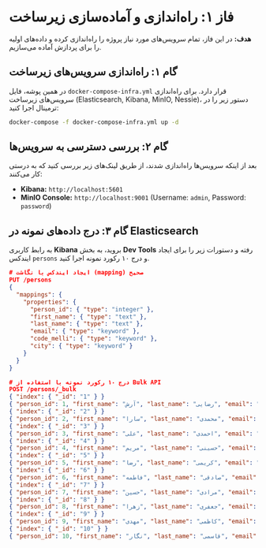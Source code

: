 # فاز ۱: راه‌اندازی و آماده‌سازی زیرساخت

**هدف:** در این فاز، تمام سرویس‌های مورد نیاز پروژه را راه‌اندازی کرده و داده‌های اولیه را برای پردازش آماده می‌سازیم.

## گام ۱: راه‌اندازی سرویس‌های زیرساخت

در همین پوشه، فایل `docker-compose-infra.yml` قرار دارد. برای راه‌اندازی سرویس‌های زیرساخت (Elasticsearch, Kibana, MinIO, Nessie)، دستور زیر را در ترمینال اجرا کنید:

```bash
docker-compose -f docker-compose-infra.yml up -d
```

## گام ۲: بررسی دسترسی به سرویس‌ها

بعد از اینکه سرویس‌ها راه‌اندازی شدند، از طریق لینک‌های زیر بررسی کنید که به درستی کار می‌کنند:

*   **Kibana:** `http://localhost:5601`
*   **MinIO Console:** `http://localhost:9001` (Username: `admin`, Password: `password`)

## گام ۳: درج داده‌های نمونه در Elasticsearch

به رابط کاربری **Kibana** بروید، به بخش **Dev Tools** رفته و دستورات زیر را برای ایجاد ایندکس `persons` و درج ۱۰ رکورد نمونه اجرا کنید.

```json
# ایجاد ایندکس با نگاشت (mapping) صحیح
PUT /persons
{
  "mappings": {
    "properties": {
      "person_id": { "type": "integer" },
      "first_name": { "type": "text" },
      "last_name": { "type": "text" },
      "email": { "type": "keyword" },
      "code_melli": { "type": "keyword" },
      "city": { "type": "keyword" }
    }
  }
}

# درج ۱۰ رکورد نمونه با استفاده از Bulk API
POST /persons/_bulk
{ "index": { "_id": "1" } }
{ "person_id": 1, "first_name": "آرش", "last_name": "رضایی", "email": "arash.rezaei@example.com", "code_melli": "0012345678", "city": "تهران" }
{ "index": { "_id": "2" } }
{ "person_id": 2, "first_name": "سارا", "last_name": "محمدی", "email": "sara.mohammadi@example.com", "code_melli": "0023456789", "city": "اصفهان" }
{ "index": { "_id": "3" } }
{ "person_id": 3, "first_name": "علی", "last_name": "احمدی", "email": "ali.ahmadi@example.com", "code_melli": "0034567890", "city": "شیراز" }
{ "index": { "_id": "4" } }
{ "person_id": 4, "first_name": "مریم", "last_name": "حسینی", "email": "maryam.hosseini@example.com", "code_melli": "0045678901", "city": "تهران" }
{ "index": { "_id": "5" } }
{ "person_id": 5, "first_name": "رضا", "last_name": "کریمی", "email": "reza.karimi@example.com", "code_melli": "0056789012", "city": "مشهد" }
{ "index": { "_id": "6" } }
{ "person_id": 6, "first_name": "فاطمه", "last_name": "صادقی", "email": "fatemeh.sadeghi@example.com", "code_melli": "0067890123", "city": "تبریز" }
{ "index": { "_id": "7" } }
{ "person_id": 7, "first_name": "حسین", "last_name": "مرادی", "email": "hossein.moradi@example.com", "code_melli": "0078901234", "city": "اصفهان" }
{ "index": { "_id": "8" } }
{ "person_id": 8, "first_name": "زهرا", "last_name": "جعفری", "email": "zahra.jafari@example.com", "code_melli": "0089012345", "city": "شیراز" }
{ "index": { "_id": "9" } }
{ "person_id": 9, "first_name": "مهدی", "last_name": "کاظمی", "email": "mehdi.kazemi@example.com", "code_melli": "0090123456", "city": "تهران" }
{ "index": { "_id": "10" } }
{ "person_id": 10, "first_name": "نگار", "last_name": "قاسمی", "email": "negar.ghasemi@example.com", "code_melli": "0101234567", "city": "کرج" }
```
